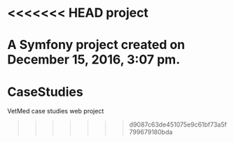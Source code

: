 <<<<<<< HEAD
project
=======

A Symfony project created on December 15, 2016, 3:07 pm.
=======
# CaseStudies
VetMed case studies web project
>>>>>>> d9087c63de451075e9c61bf73a5f799679180bda
